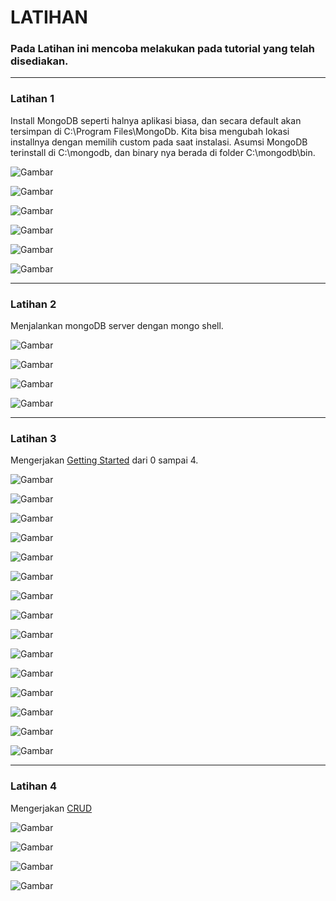 # LATIHAN

### Pada Latihan ini mencoba melakukan pada tutorial yang telah disediakan.
---

### Latihan 1

Install MongoDB seperti halnya aplikasi biasa, dan secara default akan tersimpan di C:\Program Files\MongoDb. Kita bisa mengubah lokasi installnya dengan memilih custom pada saat instalasi. Asumsi MongoDB terinstall di C:\mongodb, dan binary nya berada di folder C:\mongodb\bin.

![Gambar](L1.png)

![Gambar](L2.png)

![Gambar](L3.png)

![Gambar](L4.png)

![Gambar](L5.png)

![Gambar](L6.png)

---

### Latihan 2

Menjalankan mongoDB server dengan mongo shell.

![Gambar](L7.png)

![Gambar](L8.png)

![Gambar](L9.png)

![Gambar](L10.png)

---

### Latihan 3

Mengerjakan [Getting Started](https://docs.mongodb.com/manual/tutorial/getting-started/) dari 0 sampai 4.

![Gambar](L11.png)

![Gambar](L12.png)

![Gambar](L13.png)

![Gambar](L14.png)

![Gambar](L15.png)

![Gambar](L16.png)

![Gambar](L17.png)

![Gambar](L18.png)

![Gambar](L19.png)

![Gambar](L20.png)

![Gambar](L21.png)

![Gambar](L22.png)

![Gambar](L23.png)

![Gambar](L24.png)

![Gambar](L25.png)

---

### Latihan 4

Mengerjakan [CRUD](https://docs.mongodb.com/manual/crud/)

![Gambar](L27.png)

![Gambar](L28.png)

![Gambar](L29.png)

![Gambar](L30.png)